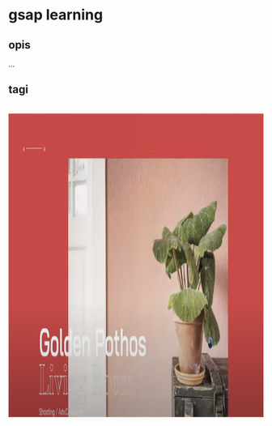 # gsap learning

## opis

<p>...</p>

## tagi

<br>
<a href="https://www.youtube.com/watch?v=WEky7V490Rs&list=PLMPgoZdlPumexxtvuPUB3TY7LExI1N_Xp&ab_channel=TheCodeCreative">
<img src="images/1.png" alt="drawing" width="800" height="600"/></a>
